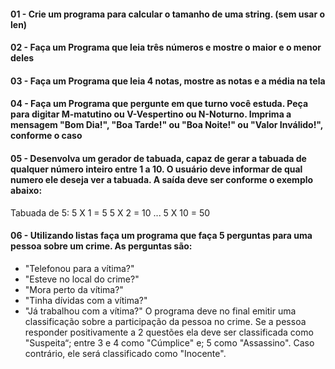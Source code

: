 
#### 01 - Crie um programa para calcular o tamanho de uma string. (sem usar o len)

#### 02 - Faça um Programa que leia três números e mostre o maior e o menor deles

#### 03 - Faça um Programa que leia 4 notas, mostre as notas e a média na tela

#### 04 - Faça um Programa que pergunte em que turno você estuda. Peça para digitar M-matutino ou V-Vespertino ou N-Noturno. Imprima a mensagem "Bom Dia!", "Boa Tarde!" ou "Boa Noite!" ou "Valor Inválido!", conforme o caso

#### 05 - Desenvolva um gerador de tabuada, capaz de gerar a tabuada de qualquer número inteiro entre 1 a 10. O usuário deve informar de qual numero ele deseja ver a tabuada. A saída deve ser conforme o exemplo abaixo:

Tabuada de 5:
5 X 1 = 5
5 X 2 = 10
...
5 X 10 = 50

#### 06 - Utilizando listas faça um programa que faça 5 perguntas para uma pessoa sobre um crime. As perguntas são:
- "Telefonou para a vítima?"
- "Esteve no local do crime?"
- "Mora perto da vítima?"
- "Tinha dívidas com a vítima?"
- "Já trabalhou com a vítima?"
O programa deve no final emitir uma classificação sobre a participação da pessoa no crime. Se a pessoa responder positivamente a 2 questões
ela deve ser classificada como "Suspeita“; entre 3 e 4 como "Cúmplice" e; 5 como "Assassino". Caso contrário, ele será classificado como "Inocente".

